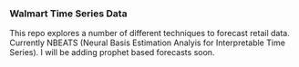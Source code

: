 ### Walmart Time Series Data
This repo explores a number of different techniques to forecast retail data. Currently NBEATS (Neural Basis Estimation Analyis for Interpretable Time Series). I will be adding prophet based forecasts soon.

